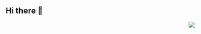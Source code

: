 ## Hi there 👋

<img align="right" src="https://visitor-badge.laobi.icu/badge?page_id=kishginthjaffna&left_color=red&right_color=green">


<!--
**kishginthjaffna/kishginthjaffna** is a ✨ _special_ ✨ repository because its `README.md` (this file) appears on your GitHub profile.

Here are some ideas to get you started:

- 🔭 I’m currently working on ...
- 🌱 I’m currently learning ...
- 👯 I’m looking to collaborate on ...
- 🤔 I’m looking for help with ...
- 💬 Ask me about ...
- 📫 How to reach me: ...
- 😄 Pronouns: ...
- ⚡ Fun fact: ...
-->
